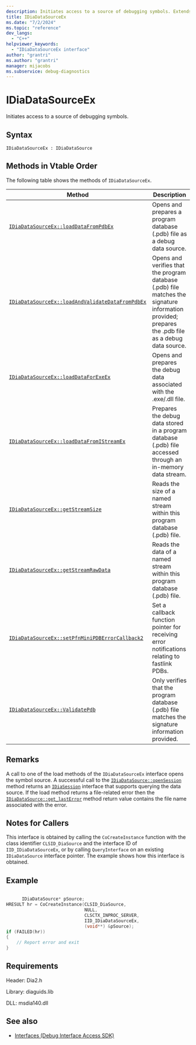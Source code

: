 ```yaml
---
description: Initiates access to a source of debugging symbols. Extends IDiaDataSource.
title: IDiaDataSourceEx
ms.date: "7/2/2024"
ms.topic: "reference"
dev_langs:
  - "C++"
helpviewer_keywords:
  - "IDiaDataSourceEx interface"
author: "grantri"
ms.author: "grantri"
manager: mijacobs
ms.subservice: debug-diagnostics
---
```


# IDiaDataSourceEx

Initiates access to a source of debugging symbols.

## Syntax

`IDiaDataSourceEx : IDiaDataSource`

## Methods in Vtable Order

The following table shows the methods of `IDiaDataSourceEx`.

|Method|Description|
|------------|-----------------|
|[`IDiaDataSourceEx::loadDataFromPdbEx`](../../debugger/debug-interface-access/idiadatasourceex-loaddatafrompdbex.md)|Opens and prepares a program database (.pdb) file as a debug data source.|
|[`IDiaDataSourceEx::loadAndValidateDataFromPdbEx`](../../debugger/debug-interface-access/idiadatasourceex-loadandvalidatedatafrompdbex.md)|Opens and verifies that the program database (.pdb) file matches the signature information provided; prepares the .pdb file as a debug data source.|
|[`IDiaDataSourceEx::loadDataForExeEx`](../../debugger/debug-interface-access/idiadatasourceex-loaddataforexeex.md)|Opens and prepares the debug data associated with the .exe/.dll file.|
|[`IDiaDataSourceEx::loadDataFromIStreamEx`](../../debugger/debug-interface-access/idiadatasourceex-loaddatafromistreamex.md)|Prepares the debug data stored in a program database (.pdb) file accessed through an in-memory data stream.|
|[`IDiaDataSourceEx::getStreamSize`](../../debugger/debug-interface-access/idiadatasourceex-getstreamsize.md)|Reads the size of a named stream within this program database (.pdb) file.|
|[`IDiaDataSourceEx::getStreamRawData`](../../debugger/debug-interface-access/idiadatasourceex-getstreamrawdata.md)|Reads the data of a named stream within this program database (.pdb) file.|
|[`IDiaDataSourceEx::setPfnMiniPDBErrorCallback2`](../../debugger/debug-interface-access/idiadatasourceex-setpfnminipdberrorcallback2.md)|Set a callback function pointer for receiving error notifications relating to fastlink PDBs.|
|[`IDiaDataSourceEx::ValidatePdb`](../../debugger/debug-interface-access/idiadatasourceex-validatepdb.md)|Only verifies that the program database (.pdb) file matches the signature information provided.|

## Remarks

A call to one of the load methods of the `IDiaDataSourceEx` interface opens the symbol source. A successful call to the [`IDiaDataSource::openSession`](../../debugger/debug-interface-access/idiadatasource-opensession.md) method returns an [`IDiaSession`](../../debugger/debug-interface-access/idiasession.md) interface that supports querying the data source. If the load method returns a file-related error then the [`IDiaDataSource::get_lastError`](../../debugger/debug-interface-access/idiadatasource-get-lasterror.md) method return value contains the file name associated with the error.

## Notes for Callers

This interface is obtained by calling the `CoCreateInstance` function with the class identifier `CLSID_DiaSource` and the interface ID of `IID_IDiaDataSourceEx`, or by calling `QueryInterface` on an existing `IDiaDataSource` interface pointer. The example shows how this interface is obtained.

## Example

```c++

      IDiaDataSource* pSource;
HRESULT hr = CoCreateInstance(CLSID_DiaSource,
                              NULL,
                              CLSCTX_INPROC_SERVER,
                              IID_IDiaDataSourceEx,
                              (void**) &pSource);
if (FAILED(hr))
{
    // Report error and exit
}
```

## Requirements

Header: Dia2.h

Library: diaguids.lib

DLL: msdia140.dll

## See also

- [Interfaces (Debug Interface Access SDK)](../../debugger/debug-interface-access/interfaces-debug-interface-access-sdk.md)
